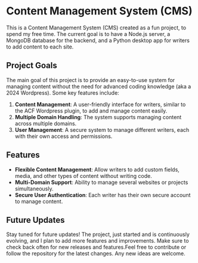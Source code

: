 # Content Management System (CMS)

This is a Content Management System (CMS) created as a fun project, to spend my free time. The current goal is to have a Node.js server, a MongoDB database for the backend, and a Python desktop app for writers to add content to each site. 

## Project Goals

The main goal of this project is to provide an easy-to-use system for managing content without the need for advanced coding knowledge (aka a 2024 Wordpress). Some key features include:

1. **Content Management**: A user-friendly interface for writers, similar to the ACF Wordpress plugin, to add and manage content easily.
2. **Multiple Domain Handling**: The system supports managing content across multiple domains.
3. **User Management**: A secure system to manage different writers, each with their own access and permissions.

## Features

- **Flexible Content Management**: Allow writers to add custom fields, media, and other types of content without writing code.
- **Multi-Domain Support**: Ability to manage several websites or projects simultaneously.
- **Secure User Authentication**: Each writer has their own secure account to manage content.


## Future Updates

Stay tuned for future updates! The project, just started and is continuously evolving, and I plan to add more features and improvements. Make sure to check back often for new releases and features.Feel free to contribute or follow the repository for the latest changes. Any new ideas are welcome.



